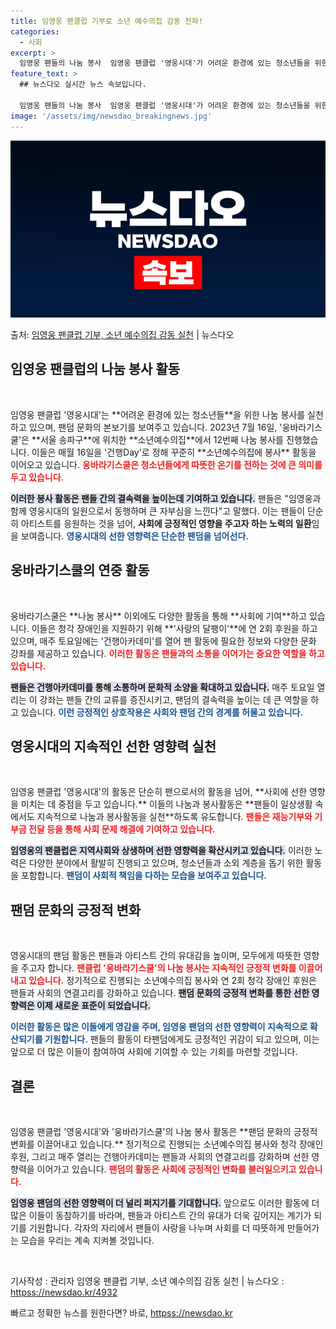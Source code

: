 ```yaml
---
title: 임영웅 팬클럽 기부로 소년 예수의집 감동 전파!
categories:
  - 사회
excerpt: >
  임영웅 팬들의 나눔 봉사  임영웅 팬클럽 '영웅시대'가 어려운 환경에 있는 청소년들을 위한 나눔 봉사를 실천…
feature_text: >
  ## 뉴스다오 실시간 뉴스 속보입니다.

  임영웅 팬들의 나눔 봉사  임영웅 팬클럽 '영웅시대'가 어려운 환경에 있는 청소년들을 위한 나눔 봉사를 실천…
image: '/assets/img/newsdao_breakingnews.jpg'
---
```


![뉴스다오 속보](/assets/img/newsdao_breakingnews.jpg)

<p>출처: <a href="httpss://newsdao.kr/4932" rel="dofollow">임영웅 팬클럽 기부, 소년 예수의집 감동 실천</a> | 뉴스다오</p>

<h2 data-ke-size="size26">임영웅 팬클럽의 나눔 봉사 활동</h2>

<p data-ke-size="size16">&nbsp;</p>  
임영웅 팬클럽 '영웅시대'는 **어려운 환경에 있는 청소년들**을 위한 나눔 봉사를 실천하고 있으며, 팬덤 문화의 본보기를 보여주고 있습니다. 2023년 7월 16일, '웅바라기스쿨'은 **서울 송파구**에 위치한 **소년예수의집**에서 12번째 나눔 봉사를 진행했습니다. 이들은 매월 16일을 '건행Day'로 정해 꾸준히 **소년예수의집에 봉사** 활동을 이어오고 있습니다. <b><span style="color: #ee2323;">웅바라기스쿨은 청소년들에게 따뜻한 온기를 전하는 것에 큰 의미를 두고 있습니다.</span></b>

<b><span style="background-color: #21538527;">이러한 봉사 활동은 팬들 간의 결속력을 높이는데 기여하고 있습니다.</span></b> 팬들은 "임영웅과 함께 영웅시대의 일원으로서 동행하며 큰 자부심을 느낀다"고 말했다. 이는 팬들이 단순히 아티스트를 응원하는 것을 넘어, **사회에 긍정적인 영향을 주고자 하는 노력의 일환**임을 보여줍니다. <b><span style="color: #1a5490;">영웅시대의 선한 영향력은 단순한 팬덤을 넘어선다.</span></b>

<h2 data-ke-size="size26">웅바라기스쿨의 연중 활동</h2>

<p data-ke-size="size16">&nbsp;</p>  
웅바라기스쿨은 **나눔 봉사** 이외에도 다양한 활동을 통해 **사회에 기여**하고 있습니다. 이들은 청각 장애인을 지원하기 위해 **'사랑의 달팽이'**에 연 2회 후원을 하고 있으며, 매주 토요일에는 '건행아카데미'를 열어 팬 활동에 필요한 정보와 다양한 문화 강좌를 제공하고 있습니다. <b><span style="color: #ee2323;">이러한 활동은 팬들과의 소통을 이어가는 중요한 역할을 하고 있습니다.</span></b>

<b><span style="background-color: #21538527;">팬들은 건행아카데미를 통해 소통하며 문화적 소양을 확대하고 있습니다.</span></b> 매주 토요일 열리는 이 강좌는 팬들 간의 교류를 증진시키고, 팬덤의 결속력을 높이는 데 큰 역할을 하고 있습니다. <b><span style="color: #1a5490;">이런 긍정적인 상호작용은 사회와 팬덤 간의 경계를 허물고 있습니다.</span></b> 

<h2 data-ke-size="size26">영웅시대의 지속적인 선한 영향력 실천</h2>

<p data-ke-size="size16">&nbsp;</p>  
임영웅 팬클럽 '영웅시대'의 활동은 단순히 팬으로서의 활동을 넘어, **사회에 선한 영향을 미치는 데 중점을 두고 있습니다.** 이들의 나눔과 봉사활동은 **팬들이 일상생활 속에서도 지속적으로 나눔과 봉사활동을 실천**하도록 유도합니다. <b><span style="color: #ee2323;">팬들은 재능기부와 기부금 전달 등을 통해 사회 문제 해결에 기여하고 있습니다.</span></b>

<b><span style="background-color: #21538527;">임영웅의 팬클럽은 지역사회와 상생하며 선한 영향력을 확산시키고 있습니다.</span></b> 이러한 노력은 다양한 분야에서 활발히 진행되고 있으며, 청소년들과 소외 계층을 돕기 위한 활동을 포함합니다. <b><span style="color: #1a5490;">팬덤이 사회적 책임을 다하는 모습을 보여주고 있습니다.</span></b>

<h2 data-ke-size="size26">팬덤 문화의 긍정적 변화</h2>

<p data-ke-size="size16">&nbsp;</p>  
영웅시대의 팬덤 활동은 팬들과 아티스트 간의 유대감을 높이며, 모두에게 따뜻한 영향을 주고자 합니다. <b><span style="color: #ee2323;">팬클럽 '웅바라기스쿨'의 나눔 봉사는 지속적인 긍정적 변화를 이끌어내고 있습니다.</span></b> 정기적으로 진행되는 소년예수의집 봉사와 연 2회 청각 장애인 후원은 팬들과 사회의 연결고리를 강화하고 있습니다. <b><span style="background-color: #21538527;">팬덤 문화의 긍정적 변화를 통한 선한 영향력은 이제 새로운 표준이 되었습니다.</span></b>

<b><span style="color: #1a5490;">이러한 활동은 많은 이들에게 영감을 주며, 임영웅 팬덤의 선한 영향력이 지속적으로 확산되기를 기원합니다.</span></b> 팬들의 활동이 타팬덤에게도 긍정적인 귀감이 되고 있으며, 이는 앞으로 더 많은 이들이 참여하여 사회에 기여할 수 있는 기회를 마련할 것입니다.

<h2 data-ke-size="size26">결론</h2>

<p data-ke-size="size16">&nbsp;</p>  
임영웅 팬클럽 '영웅시대'와 '웅바라기스쿨'의 나눔 봉사 활동은 **팬덤 문화의 긍정적 변화를 이끌어내고 있습니다.** 정기적으로 진행되는 소년예수의집 봉사와 청각 장애인 후원, 그리고 매주 열리는 건행아카데미는 팬들과 사회의 연결고리를 강화하며 선한 영향력을 이어가고 있습니다. <b><span style="color: #ee2323;">팬덤의 활동은 사회에 긍정적인 변화를 불러일으키고 있습니다.</span></b>

<b><span style="background-color: #21538527;">임영웅 팬덤의 선한 영향력이 더 널리 퍼지기를 기대합니다.</span></b> 앞으로도 이러한 활동에 더 많은 이들이 동참하기를 바라며, 팬들과 아티스트 간의 유대가 더욱 깊어지는 계기가 되기를 기원합니다. 각자의 자리에서 팬들이 사랑을 나누며 사회를 더 따뜻하게 만들어가는 모습을 우리는 계속 지켜볼 것입니다.  

<p data-ke-size="size16">&nbsp;</p>  
기사작성 : 관리자  
임영웅 팬클럽 기부, 소년 예수의집 감동 실천 | 뉴스다오  : <a href="httpss://newsdao.kr/4932">httpss://newsdao.kr/4932</a> 

빠르고 정확한 뉴스를 원한다면? 바로, <a href="httpss://newsdao.kr" rel="dofollow">httpss://newsdao.kr</a>



